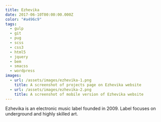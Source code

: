 ```yaml
---
title: Ezhevika
date: 2017-06-10T00:00:00.000Z
color: "#a496c9"
tags:
  - gulp
  - git
  - pug
  - scss
  - css3
  - html5
  - jquery
  - bem
  - smacss
  - wordpress
images:
  - url: /assets/images/ezhevika-1.png
    title: A screenshot of projects page on Ezhevika website
  - url: /assets/images/ezhevika-2.png
    title: A screenshot of mobile version of Ezhevika website
---
```

Ezhevika is an electronic music label founded in 2009. Label focuses on underground and highly skilled art.
